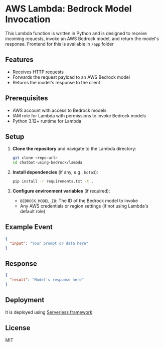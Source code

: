 # AWS Lambda: Bedrock Model Invocation

This Lambda function is written in Python and is designed to receive incoming requests, invoke an AWS Bedrock model, and return the model's response. Frontend for this is available in `/app` folder

## Features

- Receives HTTP requests
- Forwards the request payload to an AWS Bedrock model
- Returns the model's response to the client

## Prerequisites

- AWS account with access to Bedrock models
- IAM role for Lambda with permissions to invoke Bedrock models
- Python 3.12+ runtime for Lambda

## Setup

1. **Clone the repository** and navigate to the Lambda directory:
    ```bash
    git clone <repo-url>
    cd chatbot-using-bedrock/lambda
    ```

2. **Install dependencies** (if any, e.g., `boto3`):
    ```bash
    pip install -r requirements.txt -t .
    ```

3. **Configure environment variables** (if required):
    - `BEDROCK_MODEL_ID`: The ID of the Bedrock model to invoke
    - Any AWS credentials or region settings (if not using Lambda's default role)

## Example Event

```json
{
  "input": "Your prompt or data here"
}
```

## Response

```json
{
  "result": "Model's response here"
}
```

## Deployment

It is deployed using [Serverless framework](https://serverless.com)

## License

MIT
